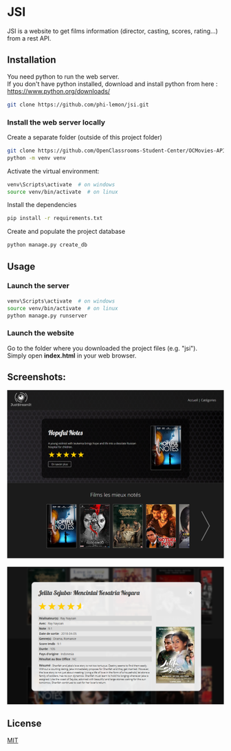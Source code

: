 # JSI

JSI is a website to get films information (director, casting, scores, rating...) from a rest API.

## Installation

You need python to run the web server.<br>
If you don't have python installed, download and install python from here : https://www.python.org/downloads/

```bash
git clone https://github.com/phi-lemon/jsi.git
```


### Install the web server locally
Create a separate folder (outside of this project folder)
```bash
git clone https://github.com/OpenClassrooms-Student-Center/OCMovies-API-EN-FR.git
python -m venv venv
```

Activate the virtual environment:

```bash
venv\Scripts\activate  # on windows
source venv/bin/activate  # on linux
```

Install the dependencies

```bash
pip install -r requirements.txt
```

Create and populate the project database

```bash
python manage.py create_db
```


## Usage

### Launch the server
```bash
venv\Scripts\activate  # on windows
source venv/bin/activate  # on linux
python manage.py runserver
```

### Launch the website
Go to the folder where you downloaded the project files (e.g. "jsi").<br/>
Simply open **index.html** in your web browser.

## Screenshots:

<img src="screenshots/page.png"><br/><br/>
<img src="screenshots/modal.png">

## License
[MIT](https://github.com/phi-lemon/jsi/blob/main/LICENSE.md)
